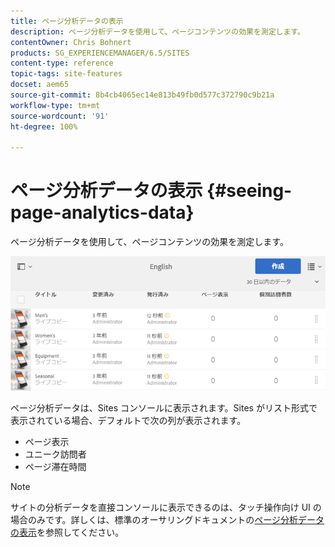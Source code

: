 ```yaml
---
title: ページ分析データの表示
description: ページ分析データを使用して、ページコンテンツの効果を測定します。
contentOwner: Chris Bohnert
products: SG_EXPERIENCEMANAGER/6.5/SITES
content-type: reference
topic-tags: site-features
docset: aem65
source-git-commit: 8b4cb4065ec14e813b49fb0d577c372790c9b21a
workflow-type: tm+mt
source-wordcount: '91'
ht-degree: 100%

---
```



# ページ分析データの表示 {#seeing-page-analytics-data}

ページ分析データを使用して、ページコンテンツの効果を測定します。

![chlimage_1-80](assets/chlimage_1-80.png)

ページ分析データは、Sites コンソールに表示されます。Sites がリスト形式で表示されている場合、デフォルトで次の列が表示されます。

* ページ表示
* ユニーク訪問者
* ページ滞在時間

>[!NOTE]
>
>サイトの分析データを直接コンソールに表示できるのは、タッチ操作向け UI の場合のみです。詳しくは、標準のオーサリングドキュメントの[ページ分析データの表示](/help/sites-authoring/page-analytics-using.md)を参照してください。
